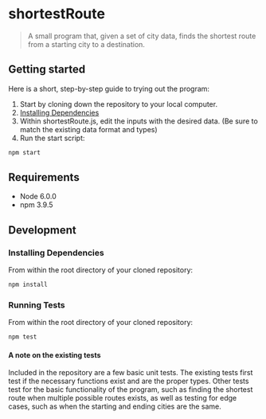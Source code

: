 # shortestRoute
> A small program that, given a set of city data, finds the shortest route from a starting city to a destination. 

## Getting started

Here is a short, step-by-step guide to trying out the program:
1. Start by cloning down the repository to your local computer.
2. [Installing Dependencies](#installing-dependencies)
3. Within shortestRoute.js, edit the inputs with the desired data. (Be sure to match the existing data format and types)
4. Run the start script:
```sh
npm start
```

## Requirements

- Node 6.0.0
- npm 3.9.5


## Development

### Installing Dependencies

From within the root directory of your cloned repository:

```sh
npm install
```

### Running Tests

From within the root directory of your cloned repository:

```sh
npm test
```
#### A note on the existing tests
Included in the repository are a few basic unit tests. The existing tests first test if the necessary functions exist and are the proper types. Other tests test for the basic functionality of the program, such as finding the shortest route when multiple possible routes exists, as well as testing for edge cases, such as when the starting and ending cities are the same.
